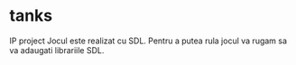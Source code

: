 # tanks
IP project
Jocul este realizat cu SDL. Pentru a putea rula jocul va rugam sa va adaugati librariile SDL.
